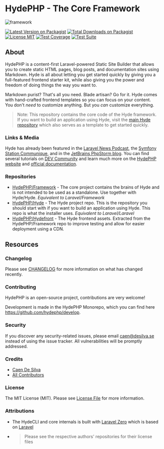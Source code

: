 # HydePHP - The Core Framework

![framework](https://user-images.githubusercontent.com/95144705/172196099-b5604f9b-90aa-4fac-bd17-b5a150ebf8f5.png)

[![Latest Version on Packagist](https://img.shields.io/packagist/v/hyde/framework?include_prereleases)](https://packagist.org/packages/hyde/framework)
[![Total Downloads on Packagist](https://img.shields.io/packagist/dt/hyde/framework)](https://packagist.org/packages/hyde/framework)
[![License MIT](https://img.shields.io/github/license/hydephp/hyde)](https://github.com/hydephp/hyde/blob/master/LICENSE.md)
[![Test Coverage](https://codecov.io/gh/hydephp/develop/branch/master/graph/badge.svg?token=G6N2161TOT)](https://codecov.io/gh/hydephp/develop)
[![Test Suite](https://github.com/hydephp/develop/actions/workflows/continuous-integration.yml/badge.svg)](https://github.com/hydephp/develop/actions/workflows/continuous-integration.yml)


## About

HydePHP is a content-first Laravel-powered Static Site Builder that allows you to create static HTML pages, blog posts, and documentation sites using Markdown.
Hyde is all about letting you get started quickly by giving you a full-featured frontend starter kit, while also giving you the power and freedom of doing things the way you want to.

Markdown purist? That's all you need. Blade artisan? Go for it.
Hyde comes with hand-crafted frontend templates so you can focus on your content.
You don't _need_ to customize anything. But you _can_ customize everything.

> Note: This repository contains the core code of the Hyde framework. If you want to build an application using Hyde, visit the [main Hyde repository](https://github.com/hydephp/hyde) which also serves as a template to get started quickly.

### Links & Media

Hyde has already been featured in the [Laravel News Podcast](https://laravel-news.com/podcast/836911), the [Symfony Station Communique](https://www.symfonystation.com/Symfony-Station-Communique-13-May-2022), and in the [JetBrains PhpStorm blog](https://blog.jetbrains.com/phpstorm/2024/03/php-annotated-february-march-2024/). You can find several tutorials on [DEV Community](https://dev.to/t/hydephp) and learn much more on the [HydePHP website](https://hydephp.com) and [official documentation](https://hydephp.com/docs).

### Repositories

- [HydePHP/Framework](https://github.com/hydephp/framework) - The core project contains the brains of Hyde and is not intended to be used as a standalone. Use together with Hyde/Hyde. <i>Equivalent to Laravel/Framework</i>
- [HydePHP/Hyde](https://github.com/hydephp/hyde) - The Hyde project repo. This is the repository you should start with if you want to build an application using Hyde. This repo is what the installer uses. <i>Equivalent to Laravel/Laravel</i>
- [HydePHP/Hydefront](https://github.com/hydephp/hydefront) - The Hyde frontend assets. Extracted from the HydePHP/Framework repo to improve testing and allow for easier deployment using a CDN.


## Resources

### Changelog

Please see [CHANGELOG](CHANGELOG.md) for more information on what has changed recently.

### Contributing

HydePHP is an open-source project, contributions are very welcome!

Development is made in the HydePHP Monorepo, which you can find here https://github.com/hydephp/develop.

### Security

If you discover any security-related issues, please email caen@desilva.se instead of using the issue tracker.
All vulnerabilities will be promptly addressed.

### Credits

-   [Caen De Silva](https://github.com/caendesilva)
-   [All Contributors](../../contributors)

### License

The MIT License (MIT). Please see [License File](LICENSE.md) for more information.

### Attributions

- The HydeCLI and core internals is built with [Laravel Zero](https://laravel-zero.com/) which is based on [Laravel](https://laravel.com/)
- > Please see the respective authors' repositories for their license files
